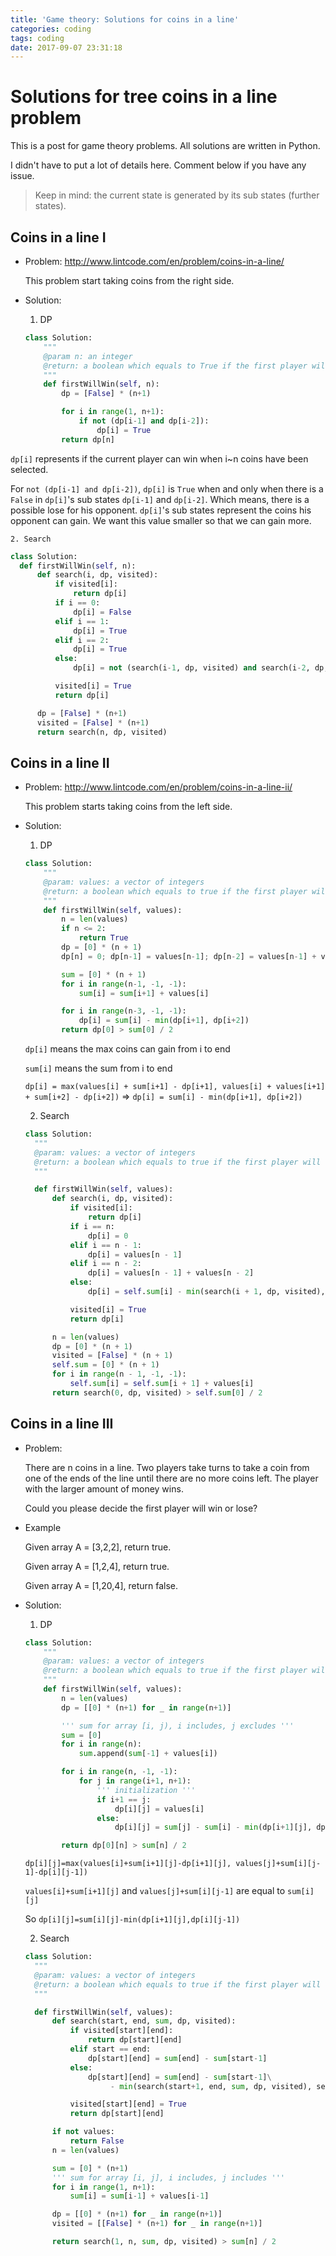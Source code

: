 ```yaml
---
title: 'Game theory: Solutions for coins in a line'
categories: coding
tags: coding
date: 2017-09-07 23:31:18
---
```


# Solutions for tree coins in a line problem
  This is a post for game theory problems. All solutions are written in Python.

  I didn't have to put a lot of details here. Comment below if you have any issue.

  > Keep in mind: the current state is generated by its sub states (further states).

## Coins in a line I

- Problem: http://www.lintcode.com/en/problem/coins-in-a-line/

  This problem start taking coins from the right side.

- Solution:
  1. DP
  ```python
  class Solution:
      """
      @param n: an integer
      @return: a boolean which equals to True if the first player will win
      """
      def firstWillWin(self, n):
          dp = [False] * (n+1)

          for i in range(1, n+1):
              if not (dp[i-1] and dp[i-2]):
                  dp[i] = True
          return dp[n]
  ```

<!--more-->

  `dp[i]` represents if the current player can win when i~n coins have been selected.

  For `not (dp[i-1] and dp[i-2])`, `dp[i]` is `True` when and only when there is a `False` in `dp[i]`'s sub states `dp[i-1]` and `dp[i-2]`. Which means, there is a possible lose for his opponent. `dp[i]`'s sub states represent the coins his opponent can gain. We want this value smaller so that we can gain more.

    2. Search

  ```python
  class Solution:
    def firstWillWin(self, n):
        def search(i, dp, visited):
            if visited[i]:
                return dp[i]
            if i == 0:
                dp[i] = False
            elif i == 1:
                dp[i] = True
            elif i == 2:
                dp[i] = True
            else:
                dp[i] = not (search(i-1, dp, visited) and search(i-2, dp, visited))

            visited[i] = True
            return dp[i]

        dp = [False] * (n+1)
        visited = [False] * (n+1)
        return search(n, dp, visited)
  ```

## Coins in a line II

- Problem: http://www.lintcode.com/en/problem/coins-in-a-line-ii/

  This problem starts taking coins from the left side.

- Solution:

  1. DP

  ```python
  class Solution:
      """
      @param: values: a vector of integers
      @return: a boolean which equals to true if the first player will win
      """
      def firstWillWin(self, values):
          n = len(values)
          if n <= 2:
              return True
          dp = [0] * (n + 1)
          dp[n] = 0; dp[n-1] = values[n-1]; dp[n-2] = values[n-1] + values[n-2]

          sum = [0] * (n + 1)
          for i in range(n-1, -1, -1):
              sum[i] = sum[i+1] + values[i]

          for i in range(n-3, -1, -1):
              dp[i] = sum[i] - min(dp[i+1], dp[i+2])
          return dp[0] > sum[0] / 2
  ```

  `dp[i]` means the max coins can gain from i to end

  `sum[i]` means the sum from i to end

  `dp[i] = max(values[i] + sum[i+1] - dp[i+1], values[i] + values[i+1] + sum[i+2] - dp[i+2])` => `dp[i] = sum[i] - min(dp[i+1], dp[i+2])`

  2. Search

  ```python
  class Solution:
    """
    @param: values: a vector of integers
    @return: a boolean which equals to true if the first player will win
    """

    def firstWillWin(self, values):
        def search(i, dp, visited):
            if visited[i]:
                return dp[i]
            if i == n:
                dp[i] = 0
            elif i == n - 1:
                dp[i] = values[n - 1]
            elif i == n - 2:
                dp[i] = values[n - 1] + values[n - 2]
            else:
                dp[i] = self.sum[i] - min(search(i + 1, dp, visited), search(i + 2, dp, visited))

            visited[i] = True
            return dp[i]

        n = len(values)
        dp = [0] * (n + 1)
        visited = [False] * (n + 1)
        self.sum = [0] * (n + 1)
        for i in range(n - 1, -1, -1):
            self.sum[i] = self.sum[i + 1] + values[i]
        return search(0, dp, visited) > self.sum[0] / 2
  ```

## Coins in a line III

- Problem:

  There are n coins in a line. Two players take turns to take a coin from one of the ends of the line until there are no more coins left. The player with the larger amount of money wins.

  Could you please decide the first player will win or lose?

- Example

  Given array A = [3,2,2], return true.

  Given array A = [1,2,4], return true.

  Given array A = [1,20,4], return false.

- Solution:

  1. DP

  ```python
  class Solution:
      """
      @param: values: a vector of integers
      @return: a boolean which equals to true if the first player will win
      """
      def firstWillWin(self, values):
          n = len(values)
          dp = [[0] * (n+1) for _ in range(n+1)]

          ''' sum for array [i, j), i includes, j excludes '''
          sum = [0]
          for i in range(n):
              sum.append(sum[-1] + values[i])

          for i in range(n, -1, -1):
              for j in range(i+1, n+1):
                  ''' initialization '''
                  if i+1 == j:
                      dp[i][j] = values[i]
                  else:
                      dp[i][j] = sum[j] - sum[i] - min(dp[i+1][j], dp[i][j-1])

          return dp[0][n] > sum[n] / 2
  ```

  `dp[i][j]=max(values[i]+sum[i+1][j]-dp[i+1][j], values[j]+sum[i][j-1]-dp[i][j-1])`

  `values[i]+sum[i+1][j]` and `values[j]+sum[i][j-1]` are equal to `sum[i][j]`

  So `dp[i][j]=sum[i][j]-min(dp[i+1][j],dp[i][j-1])`

  2. Search

  ```python
  class Solution:
    """
    @param: values: a vector of integers
    @return: a boolean which equals to true if the first player will win
    """

    def firstWillWin(self, values):
        def search(start, end, sum, dp, visited):
            if visited[start][end]:
                return dp[start][end]
            elif start == end:
                dp[start][end] = sum[end] - sum[start-1]
            else:
                dp[start][end] = sum[end] - sum[start-1]\
                     - min(search(start+1, end, sum, dp, visited), search(start, end-1, sum, dp, visited))

            visited[start][end] = True
            return dp[start][end]

        if not values:
            return False
        n = len(values)

        sum = [0] * (n+1)
        ''' sum for array [i, j], i includes, j includes '''
        for i in range(1, n+1):
            sum[i] = sum[i-1] + values[i-1]

        dp = [[0] * (n+1) for _ in range(n+1)]
        visited = [[False] * (n+1) for _ in range(n+1)]

        return search(1, n, sum, dp, visited) > sum[n] / 2
  ```
